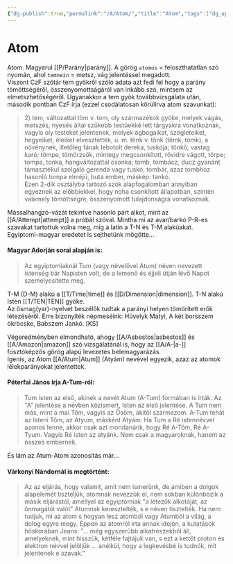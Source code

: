 ```yaml
---
{"dg-publish":true,"permalink":"/A/Atom/","title":"Atom","tags":["dg_uploaded"],"created":"2023-10-04T12:34","updated":"2023-11-08T03:32"}
---
```



# Atom

Atom. Magyarul [[P/Parány\|parány]]. A görög `atomos` = feloszthatatlan szó nyomán, ahol `temnein` = metsz, vág jelentéssel megadott.  
Viszont CzF szótár tem gyökről szóló adata azt fedi fel hogy a parány tömöttségéről, összenyomottságáról van inkább szó, mintsem az elmetszhetőségéről. Ugyanakkor a tem gyök továbbvizsgálata után, második pontban CzF írja (ezzel csodálatosan körülírva atom szavunkat):  
> 2\) tem, változattal töm v. tom, oly származékok gyöke, melyek vágás, metszés, nyesés által szükebb testüekké lett tárgyakra vonatkoznak, vagyis oly testeket jelentenek, melyek ágbogaikat, szögleteiket, hegyeiket, éleiket elvesztették, ú. m. těnk v. tönk (těmk, tömk), a növénynek, illetőleg fának lebotolt dereka, tuskója; tönkő, vastag karó; tömpe, tömörzsök, mintegy megcsonkított, rövidre vágott, törpe; tompa, tonka, hangváltozattal csonka; tomb, tombácz, ducz gyanánt támasztékul szolgáló gerenda vagy tuskó; tombár, azaz tombhoz hasonló tompa elméjü, buta ember, máskép: tankó.  
> Ezen 2-dik osztályba tartozó szók alapfogalomban annyiban egyeznek az előbbiekkel, hogy noha csonkított állapotban, szintén valamely tömöttségre, összenyomott tulajdonságra vonatkoznak.  

Mássalhangzó-vázát tekintve hasonló párt alkot, mint az [[A/Attempt\|attempt]] a próbál szóval. Mintha mi az avar/barkó P-R-es szavakat tartottuk volna meg, míg a latin a T-N és T-M alakúakat.  
Egyiptomi-magyar eredetet is sejthetünk mögötte...

#### Magyar Adorján sorai alapján is:

> Az egyiptomiaknál Tum (vagy névelővel Atum) néven nevezett istenség bár Napisten volt, de a lemenő és éjjeli útján lévő Napot személyesítette meg.  

T-M (D-M) alakú a [[T/Time\|time]] és [[D/Dimension\|dimension]]. T-N alakú Isten [[T/TEN\|TEN]] gyöke.  
Az ősmag(yar)-nyelvet beszélők tudtak a parányi helyen tömörített erők létezéséről. Erre bizonyíték népmeséink: Hüvelyk Matyi, A két borsszem ökröcske, Babszem Jankó. \[KS\]  

Végeredményben elmondható, ahogy [[A/Asbestos\|asbestos]] és [[A/Amazon\|amazon]] szó vizsgálatánál is, hogy az [[A/A-\|a-]] fosztóképzős görög alapú levezetés belemagyarázás.  
Igenis, az Atom [[A/Atum\|Atum]] (Atyám) nevével egyezik, azaz az atomok lélekparányokat jelentettek.  

#### Péterfai János írja A-Tum-ról:  

> Tum isten az első, akinek a nevét Atum (A-Tum) formában is írták. Az "A" jelentése a névben közismert, Isten az első jelentése. A Tum nem más, mint a mai Tőm, vagyis az Ősöm, akitől származom. A-Tum tehát az Isteni Tőm, az Atyum, másként Atyám. Ha Tum a Ré istennévvel azonos lenne, akkor csak azt mondanánk, hogy Ré A-Tőm, Ré A-Tyum. Vagyis Ré isten az atyánk. Nem csak a magyaroknak, hanem az összes embernek.  

És lám az Atum-Atom azonosítás már...

#### Várkonyi Nándornál is megtörtént:  

> Az az eljárás, hogy valamit, amit nem ismerünk, de amiben a dolgok alapelemét tiszteljük, atomnak nevezzük el, nem sokban különbözik a másik eljárástól, amellyel az egyiptomiak "a létezők alkotóját, az önmagától valót" Atumnak keresztelték, s e néven tisztelték. Ha nem tudjuk, mi az atom s hogyan lesz atomból vagy Atumból a világ, a dolog egyre megy. Éppen az atomról írta annak idején, a kutatások hőskorában Jeans: "... még egyszerűbb alkatrészekből áll, amelyeknek, mint hisszük, kétféle fajtájuk van, s ezt a kettőt proton és elektron névvel jelöljük ... anélkül, hogy a legkevésbé is tudnók, mit jelentenek e szavak."  